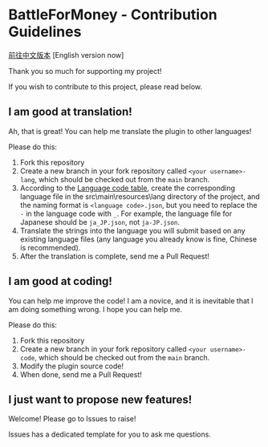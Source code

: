 # BattleForMoney - Contribution Guidelines

[前往中文版本](https://github.com/SNWCreations/BattleForMoney/blob/main/CONTRIBUTING.md) [English version now]

Thank you so much for supporting my project!

If you wish to contribute to this project, please read below.

## I am good at translation!

Ah, that is great! You can help me translate the plugin to other languages!

Please do this:

1. Fork this repository
2. Create a new branch in your fork repository called `<your username>-lang`, which should be checked out from the `main` branch.
3. According to the [Language code table](http://www.lingoes.net/en/translator/langcode.htm), create the corresponding language file in the src\main\resources\lang directory of the project, and the naming format is `<language code>.json`, but you need to replace the `-` in the language code with `_`. For example, the language file for Japanese should be `ja_JP.json`, not `ja-JP.json`.
4. Translate the strings into the language you will submit based on any existing language files (any language you already know is fine, Chinese is recommended).
5. After the translation is complete, send me a Pull Request!

## I am good at coding!

You can help me improve the code! I am a novice, and it is inevitable that I am doing something wrong. I hope you can help me.

Please do this:

1. Fork this repository
2. Create a new branch in your fork repository called `<your username>-code`, which should be checked out from the `main` branch.
3. Modify the plugin source code!
4. When done, send me a Pull Request!

## I just want to propose new features!

Welcome! Please go to Issues to raise!

Issues has a dedicated template for you to ask me questions.